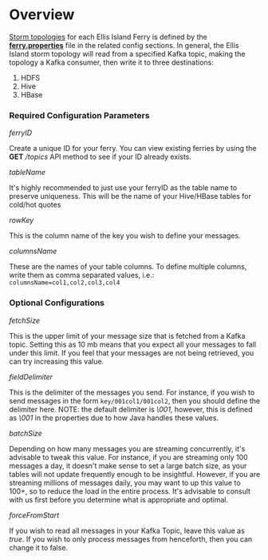 # Overview
[Storm topologies](https://storm.apache.org/) for each Ellis Island Ferry is defined by the [**ferry.properties**](https://github.com/maximusjesse/EllisIslandPublic/blob/master/ferry.properties) file in the related config sections.  In general, the Ellis Island storm topology will read from a specified Kafka topic, making the topology a Kafka consumer, then write it to three destinations:

1.  HDFS
2.  Hive
3.  HBase

### Required Configuration Parameters
*ferryID*

Create a unique ID for your ferry.  You can view existing ferries by using the **GET** */topics* API method to see if your ID already exists.

*tableName*

It's highly recommended to just use your ferryID as the table name to preserve uniqueness.  This will be the name of your Hive/HBase tables for cold/hot quotes

*rowKey*

This is the column name of the key you wish to define your messages.

*columnsName*

These are the names of your table columns.  To define multiple columns, write them as comma separated values, i.e.: `columnsName=col1,col2,col3,col4`

### Optional Configurations
*fetchSize*

This is the upper limit of your message size that is fetched from a Kafka topic.  Setting this as 10 mb means that you expect all your messages to fall under this limit.  If you feel that your messages are not being retrieved, you can try increasing this value.

*fieldDelimiter*

This is the delimiter of the messages you send.  For instance, if you wish to send messages in the form `key/001col1/001col2`, then you should define the delimiter here.  NOTE: the default delimiter is *\001*, however, this is defined as *\\001* in the properties due to how Java handles these values.

*batchSize*

Depending on how many messages you are streaming concurrently, it's advisable to tweak this value.  For instance, if you are streaming only 100 messages a day, it doesn't make sense to set a large batch size, as your tables will not update frequently enough to be insightful.  However, if you are streaming millions of messages daily, you may want to up this value to 100+, so to reduce the load in the entire process.  It's advisable to consult with us first before you determine what is appropriate and optimal.

*forceFromStart*

If you wish to read all messages in your Kafka Topic, leave this value as *true*.  If you wish to only process messages from henceforth, then you can change it to false.